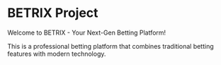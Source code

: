 # BETRIX Project

Welcome to BETRIX - Your Next-Gen Betting Platform!

This is a professional betting platform that combines traditional betting features with modern technology.

